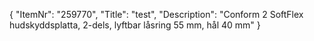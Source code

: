 {
  "ItemNr": "259770",
  "Title": "test",
  "Description": "Conform 2 SoftFlex hudskyddsplatta, 2-dels, lyftbar låsring 55 mm, hål 40 mm"
}